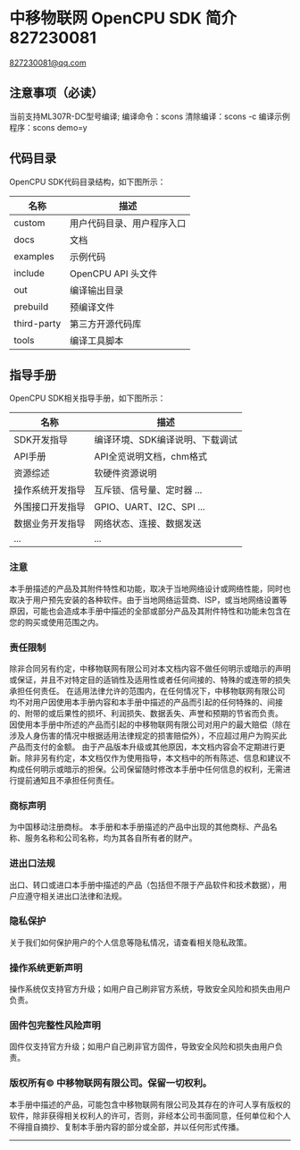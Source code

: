 # 中移物联网 OpenCPU SDK 简介 827230081
827230081@qq.com
## **注意事项（必读）**
当前支持ML307R-DC型号编译;
编译命令：scons 
清除编译：scons -c
编译示例程序：scons demo=y

## **代码目录**
OpenCPU SDK代码目录结构，如下图所示：

| 名称          | 描述                       |
| ------------- | --------------------------|
| custom        | 用户代码目录、用户程序入口  |
| docs          | 文档                      |
| examples      | 示例代码                  |
| include       | OpenCPU API 头文件        |
| out           | 编译输出目录               |
| prebuild      | 预编译文件                 |
| third-party   | 第三方开源代码库           |
| tools         | 编译工具脚本               |

## **指导手册**
OpenCPU SDK相关指导手册，如下图所示：

| 名称             | 描述                           |
| ---------------- | ------------------------------|
| SDK开发指导      | 编译环境、SDK编译说明、下载调试  |
| API手册          | API全览说明文档，chm格式        |
| 资源综述          | 软硬件资源说明                 |
| 操作系统开发指导  | 互斥锁、信号量、定时器 ...      |
| 外围接口开发指导  | GPIO、UART、I2C、SPI ...      |
| 数据业务开发指导  | 网络状态、连接、数据发送        |
| ...              | ...           |

### 注意

本手册描述的产品及其附件特性和功能，取决于当地网络设计或网络性能，同时也取决于用户预先安装的各种软件。由于当地网络运营商、ISP，或当地网络设置等原因，可能也会造成本手册中描述的全部或部分产品及其附件特性和功能未包含在您的购买或使用范围之内。 

### 责任限制

除非合同另有约定，中移物联网有限公司对本文档内容不做任何明示或暗示的声明或保证，并且不对特定目的适销性及适用性或者任何间接的、特殊的或连带的损失承担任何责任。
 在适用法律允许的范围内，在任何情况下，中移物联网有限公司均不对用户因使用本手册内容和本手册中描述的产品而引起的任何特殊的、间接的、附带的或后果性的损坏、利润损失、数据丢失、声誉和预期的节省而负责。
 因使用本手册中所述的产品而引起的中移物联网有限公司对用户的最大赔偿（除在涉及⼈身伤害的情况中根据适⽤法律规定的损害赔偿外），不应超过用户为购买此产品而支付的金额。
 由于产品版本升级或其他原因，本文档内容会不定期进行更新。除非另有约定，本文档仅作为使用指导，本文档中的所有陈述、信息和建议不构成任何明示或暗示的担保。公司保留随时修改本手册中任何信息的权利，无需进行提前通知且不承担任何责任。


### 商标声明

为中国移动注册商标。
 本手册和本手册描述的产品中出现的其他商标、产品名称、服务名称和公司名称，均为其各自所有者的财产。 

### 进出口法规

出口、转口或进口本手册中描述的产品（包括但不限于产品软件和技术数据），用户应遵守相关进出口法律和法规。 

### 隐私保护

关于我们如何保护用户的个人信息等隐私情况，请查看相关隐私政策。 

### 操作系统更新声明

操作系统仅支持官方升级；如用户自己刷非官方系统，导致安全风险和损失由用户负责。 

### 固件包完整性风险声明

固件仅支持官方升级；如用户自己刷非官方固件，导致安全风险和损失由用户负责。 

### 版权所有© 中移物联网有限公司。保留一切权利。

本手册中描述的产品，可能包含中移物联网有限公司及其存在的许可人享有版权的软件，除非获得相关权利人的许可，否则，非经本公司书面同意，任何单位和个人不得擅自摘抄、复制本手册内容的部分或全部，并以任何形式传播。 



  
--------------------------------------------------------------------------------



